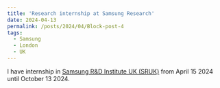 ```yaml
---
title: 'Research internship at Samsung Research'
date: 2024-04-13
permalink: /posts/2024/04/Block-post-4
tags:
  - Samsung
  - London
  - UK
---
```

I have internship in [Samsung R\&D Institute UK (SRUK)](https://research.samsung.com/sruk) from April 15 2024 until October 13 2024. 